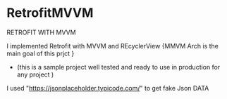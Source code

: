 # RetrofitMVVM
RETROFIT WITH MVVM 

I implemented Retrofit with MVVM and REcyclerView  {MMVM Arch is the main goal of this prjct }
* (this is  a sample project well tested and ready to use in production for any project )
 
I  used "https://jsonplaceholder.typicode.com/" to get fake Json DATA 

